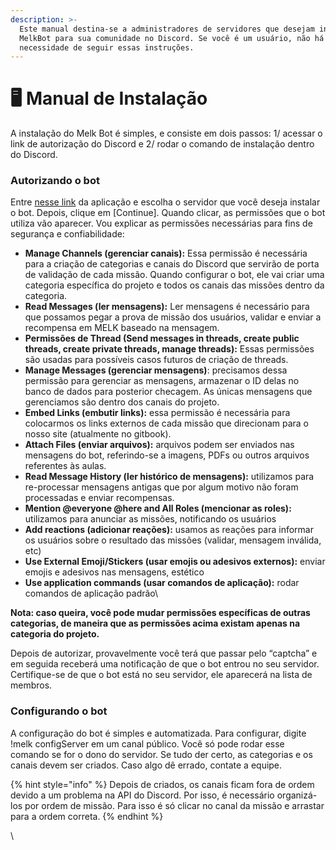 ```yaml
---
description: >-
  Este manual destina-se a administradores de servidores que desejam instalar o
  MelkBot para sua comunidade no Discord. Se você é um usuário, não há
  necessidade de seguir essas instruções.
---
```


# 🖥 Manual de Instalação

A instalação do Melk Bot é simples, e consiste em dois passos: 1/ acessar o link de autorização do Discord e 2/ rodar o comando de instalação dentro do Discord.&#x20;

### Autorizando o bot

Entre [nesse link](https://discord.com/api/oauth2/authorize?client\_id=933510731398266880\&permissions=534723947600\&scope=bot) da aplicação e escolha o servidor que você deseja instalar o bot. Depois, clique em \[Continue]. Quando clicar, as permissões que o bot utiliza vão aparecer. Vou explicar as permissões necessárias para fins de segurança e confiabilidade:

* **Manage Channels (gerenciar canais):** Essa permissão é necessária para a criação de categorias e canais do Discord que servirão de porta de validação de cada missão. Quando configurar o bot, ele vai criar uma categoria específica do projeto e todos os canais das missões dentro da categoria.
* **Read Messages (ler mensagens):** Ler mensagens é necessário para que possamos pegar a prova de missão dos usuários, validar e enviar a recompensa em MELK baseado na mensagem.
* **Permissões de Thread (Send messages in threads, create public threads, create private threads, manage threads):** Essas permissões são usadas para possíveis casos futuros de criação de threads.
* **Manage Messages (gerenciar mensagens)**: precisamos dessa permissão para gerenciar as mensagens, armazenar o ID delas no banco de dados para posterior checagem. As únicas mensagens que gerenciamos são dentro dos canais do projeto.
* **Embed Links (embutir links):** essa permissão é necessária para colocarmos os links externos de cada missão que direcionam para o nosso site (atualmente no gitbook).
* **Attach Files (enviar arquivos):** arquivos podem ser enviados nas mensagens do bot, referindo-se a imagens, PDFs ou outros arquivos referentes às aulas.
* **Read Message History (ler histórico de mensagens):** utilizamos para re-processar mensagens antigas que por algum motivo não foram processadas e enviar recompensas.
* **Mention @everyone @here and All Roles (mencionar as roles):** utilizamos para anunciar as missões, notificando os usuários
* **Add reactions (adicionar reações):** usamos as reações para informar os usuários sobre o resultado das missões (validar, mensagem inválida, etc)
* **Use External Emoji/Stickers (usar emojis ou adesivos externos):** enviar emojis e adesivos nas mensagens, estético
* **Use application commands (usar comandos de aplicação):** rodar comandos de aplicação padrão\


**Nota: caso queira, você pode mudar permissões específicas de outras categorias, de maneira que as permissões acima existam apenas na categoria do projeto.**

Depois de autorizar, provavelmente você terá que passar pelo “captcha” e em seguida receberá uma notificação de que o bot entrou no seu servidor. Certifique-se de que o bot está no seu servidor, ele aparecerá na lista de membros.

### Configurando o bot

A configuração do bot é simples e automatizada. Para configurar, digite !melk configServer em um canal público. Você só pode rodar esse comando se for o dono do servidor. Se tudo der certo, as categorias e os canais devem ser criados. Caso algo dê errado, contate a equipe.

{% hint style="info" %}
Depois de criados, os canais ficam fora de ordem devido a um problema na API do Discord. Por isso, é necessário organizá-los por ordem de missão. Para isso é só clicar no canal da missão e arrastar para a ordem correta.
{% endhint %}

\
